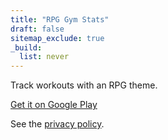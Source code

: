 ```yaml
---
title: "RPG Gym Stats"
draft: false
sitemap_exclude: true
_build:
  list: never
---
```


Track workouts with an RPG theme.

[Get it on Google Play](https://play.google.com/store/apps/details?id=com.arran4.rpg_gym_stats)

See the [privacy policy](./privacy/).
